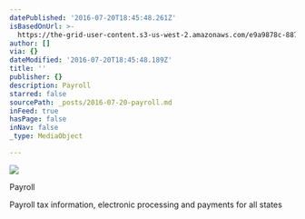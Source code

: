 ```yaml
---
datePublished: '2016-07-20T18:45:48.261Z'
isBasedOnUrl: >-
  https://the-grid-user-content.s3-us-west-2.amazonaws.com/e9a9878c-8876-44b0-bbf1-66c1ec4f8641.gif
author: []
via: {}
dateModified: '2016-07-20T18:45:48.189Z'
title: ''
publisher: {}
description: Payroll
starred: false
sourcePath: _posts/2016-07-20-payroll.md
inFeed: true
hasPage: false
inNav: false
_type: MediaObject

---
```

![](https://the-grid-user-content.s3-us-west-2.amazonaws.com/e9a9878c-8876-44b0-bbf1-66c1ec4f8641.gif)

Payroll

Payroll tax information, electronic processing and payments for all states